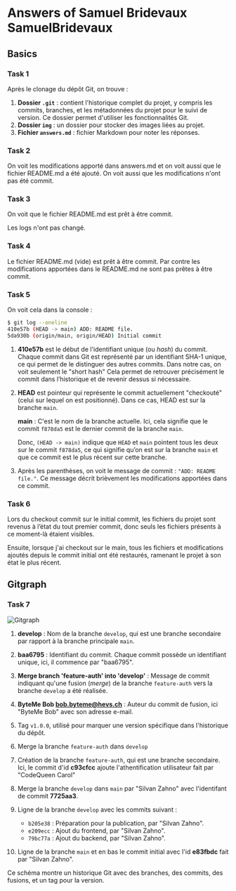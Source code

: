 # Answers of Samuel Bridevaux SamuelBridevaux

## Basics

### Task 1

Après le clonage du dépôt Git, on trouve :

1. **Dossier `.git`** : contient l'historique complet du projet, y compris les commits, branches, et les métadonnées du projet pour le suivi de version. Ce dossier permet d'utiliser les fonctionnalités Git.
2. **Dossier `img`** : un dossier pour stocker des images liées au projet.
3. **Fichier `answers.md`** : fichier Markdown pour noter les réponses.

### Task 2

On voit les modifications apporté dans answers.md et on voit aussi que le fichier README.md a été ajouté. On voit aussi que les modifications n'ont pas été commit.

### Task 3

On voit que le fichier README.md est prêt à être commit.

Les logs n'ont pas changé.

### Task 4

Le fichier README.md (vide) est prêt à être commit. Par contre les modifications apportées dans le README.md ne sont pas prêtes à être commit.

### Task 5

On voit cela dans la console :

```sh
$ git log --oneline
410e57b (HEAD -> main) ADD: README file.
5da930b (origin/main, origin/HEAD) Initial commit
```

1. **410e57b** est le début de l'identifiant unique (ou *hash*) du commit. Chaque commit dans Git est représenté par un identifiant SHA-1 unique, ce qui permet de le distinguer des autres commits. Dans notre cas, on voit seulement le "short hash" Cela permet de retrouver précisément le commit dans l’historique et de revenir dessus si nécessaire.

2. **HEAD** est pointeur qui représente le commit actuellement "checkouté" (celui sur lequel on est positionné). Dans ce cas, HEAD est sur la branche `main`.
   
   **main** : C'est le nom de la branche actuelle. Ici, cela signifie que le commit `f878da5` est le dernier commit de la branche `main`.
   
   Donc, `(HEAD -> main)` indique que `HEAD` et `main` pointent tous les deux sur le commit `f878da5`, ce qui signifie qu’on est sur la branche `main` et que ce commit est le plus récent sur cette branche.

3. Après les parenthèses, on voit le message de commit : `"ADD: README file."`. Ce message décrit brièvement les modifications apportées dans ce commit.

### Task 6

Lors du checkout commit sur le initial commit, les fichiers du projet sont revenus à l’état du tout premier commit, donc seuls les fichiers présents à ce moment-là étaient visibles.

Ensuite, lorsque j'ai checkout sur le main, tous les fichiers et modifications ajoutés depuis le commit initial ont été restaurés, ramenant le projet à son état le plus récent.

## Gitgraph

### Task 7

![Gitgraph](img/gitgraph.svg)

1. **develop** : Nom de la branche `develop`, qui est une branche secondaire par rapport à la branche principale `main`.

2. **baa6795** : Identifiant du commit. Chaque commit possède un identifiant unique, ici, il commence par "baa6795".

3. **Merge branch 'feature-auth' into 'develop'** : Message de commit indiquant qu'une fusion (*merge*) de la branche `feature-auth` vers la branche `develop` a été réalisée.

4. **ByteMe Bob bob.byteme@hevs.ch** : Auteur du commit de fusion, ici "ByteMe Bob" avec son adresse e-mail.

5. Tag `v1.0.0`, utilisé pour marquer une version spécifique dans l'historique du dépôt.

6. Merge la branche `feature-auth` dans `develop`

7. Création de la branche `feature-auth`, qui est une branche secondaire. Ici, le commit d'id **c93cfcc** ajoute l'athentification utilisateur fait par "CodeQueen Carol"

8. Merge la branche `develop` dans `main` par "Silvan Zahno" avec l'identifant de commit **7725aa3**.

9. Ligne de la branche `develop` avec les commits suivant :
   
   - `b205e38` : Préparation pour la publication, par "Silvan Zahno".
   - `e209ecc` : Ajout du frontend, par "Silvan Zahno".
   - `79bc77a` : Ajout du backend, par "Silvan Zahno".

10. Ligne de la branche `main` et en bas le commit initial avec l'id **e83fbdc** fait par "Silvan Zahno".

Ce schéma montre un historique Git avec des branches, des commits, des fusions, et un tag pour la version.